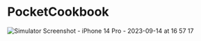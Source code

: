 # PocketCookbook

![Simulator Screenshot - iPhone 14 Pro - 2023-09-14 at 16 57 17](https://github.com/molokaicobra/PocketCookbook/assets/145069219/d1607b28-172c-47a8-9d07-d1c11112ebee)
